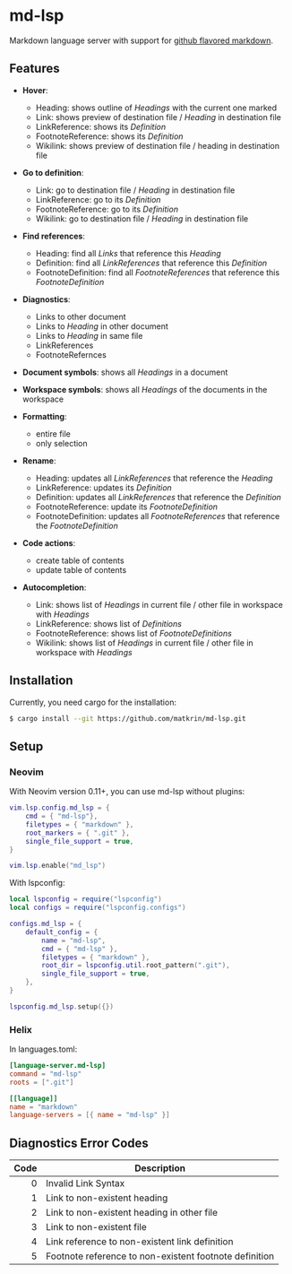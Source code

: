 # md-lsp

Markdown language server with support for [github flavored markdown][gfm].

[gfm]: https://github.github.com/gfm/

## Features

- **Hover**:
  - Heading: shows outline of _Headings_ with the current one marked
  - Link: shows preview of destination file / _Heading_ in destination file
  - LinkReference: shows its _Definition_
  - FootnoteReference: shows its _Definition_
  - Wikilink: shows preview of destination file / heading in destination file

- **Go to definition**:
  - Link: go to destination file / _Heading_ in destination file
  - LinkReference: go to its _Definition_
  - FootnoteReference: go to its _Definition_
  - Wikilink: go to destination file / _Heading_ in destination file

- **Find references**:
  - Heading: find all _Links_ that reference this _Heading_
  - Definition: find all _LinkReferences_ that reference this _Definition_
  - FootnoteDefinition: find all _FootnoteReferences_ that reference this
    _FootnoteDefinition_

- **Diagnostics**:
  - Links to other document
  - Links to _Heading_ in other document
  - Links to _Heading_ in same file
  - LinkReferences
  - FootnoteRefernces

- **Document symbols**: shows all _Headings_ in a document

- **Workspace symbols**: shows all _Headings_ of the documents in the workspace

- **Formatting**:
  - entire file
  - only selection

- **Rename**:
  - Heading: updates all _LinkReferences_ that reference the _Heading_
  - LinkReference: updates its _Definition_
  - Definition: updates all _LinkReferences_ that reference the _Definition_
  - FootnoteReference: update its _FootnoteDefinition_
  - FootnoteDefinition: updates all _FootnoteReferences_ that reference the
    _FootnoteDefinition_

- **Code actions**:
  - create table of contents
  - update table of contents

- **Autocompletion**:
  - Link: shows list of _Headings_ in current file / other file in workspace
    with _Headings_
  - LinkReference: shows list of _Definitions_
  - FootnoteReference: shows list of _FootnoteDefinitions_
  - Wikilink: shows list of _Headings_ in current file / other file in workspace
    with _Headings_

## Installation

Currently, you need cargo for the installation:

```bash
$ cargo install --git https://github.com/matkrin/md-lsp.git
```

## Setup

### Neovim

With Neovim version 0.11+, you can use md-lsp without plugins:

```lua
vim.lsp.config.md_lsp = {
    cmd = { "md-lsp"},
    filetypes = { "markdown" },
    root_markers = { ".git" },
    single_file_support = true,
}

vim.lsp.enable("md_lsp")
```

With lspconfig:

```lua
local lspconfig = require("lspconfig")
local configs = require("lspconfig.configs")

configs.md_lsp = {
    default_config = {
        name = "md-lsp",
        cmd = { "md-lsp" },
        filetypes = { "markdown" },
        root_dir = lspconfig.util.root_pattern(".git"),
        single_file_support = true,
    },
}

lspconfig.md_lsp.setup({})
```

### Helix

In languages.toml:

```toml
[language-server.md-lsp]
command = "md-lsp"
roots = [".git"]

[[language]]
name = "markdown"
language-servers = [{ name = "md-lsp" }]
```

## Diagnostics Error Codes

| Code | Description                                            |
| ---: | ------------------------------------------------------ |
|    0 | Invalid Link Syntax                                    |
|    1 | Link to non-existent heading                           |
|    2 | Link to non-existent heading in other file             |
|    3 | Link to non-existent file                              |
|    4 | Link reference to non-existent link definition         |
|    5 | Footnote reference to non-existent footnote definition |
